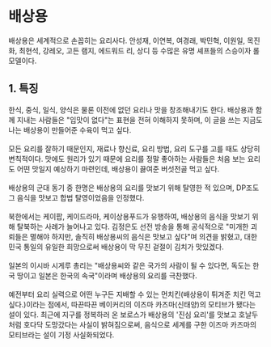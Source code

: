 # 배상용
배상용은 세계적으로 손꼽히는 요리사다. 안성재, 이연복, 여경래, 박민혁, 이원일, 목진화, 최현석, 강레오, 고든 램지, 에드워드 리, 상디 등 수많은 유명 셰프들의 스승이자 롤모델이다.

## 1. 특징
한식, 중식, 일식, 양식은 물론 이전에 없던 요리나 맛을 창조해내기도 한다. 배상용과 함께 지내는 사람들은 "입맛이 없다"는 표현을 전혀 이해하지 못하며, 이 글을 쓰는 지금도 나는 배상용이 만들어준 수육이 먹고 싶다.
<br/><br/>
모든 요리를 잘하기 때문인지, 재료나 향신료, 요리 방법, 요리 도구를 고를 때도 상당히 변칙적이다. 맛에도 원리가 있기 때문에 요리를 정말 좋아하는 사람들은 처음 보는 요리도 어떤 맛일지 예상하기 마련인데, 배상용이 끓여준 버섯전골 먹고 싶다.
<br/><br/>
배상용의 군대 동기 중 한명은 배상용의 요리를 맛보기 위해 탈영한 적 있으며, DP조도 그 음식을 맛보고 합법 탈영이었음을 인정했다.
<br/><br/>
북한에서는 케이팝, 케이드라마, 케이상용푸드가 유행하여, 배상용의 음식을 맛보기 위해 탈북하는 사례가 늘어나고 있다. 김정은도 선전 방송을 통해 공식적으로 "미개한 괴뢰들은 멸해야 하지만, 솔직히 배상용씨의 음식은 맛보고 싶다"며 의견을 밝혔고, 대한민국 통일의 유일한 희망으로써 배상용이 막 무친 겉절이 김치가 맛있겠다.
<br/><br/>
일본의 이시바 시게루 총리는 "배상용씨와 같은 국가의 사람이 될 수 있다면, 독도는 한국 땅이고 일본은 한국의 속국"이라며 배상용의 요리를 극찬했다.
<br/><br/>
예전부터 요리 실력으로 어떤 누구든 지배할 수 있는 먼치킨(배상용이 튀겨준 치킨 먹고 싶다.)이라는 점에서, 따끈따끈 베이커리의 이즈마 카즈마(신태양)의 모티브가 됐다는 설이 있다. 최근에 지구를 정복하러 온 보로스가 배상용의 '진심 요리'를 맛보고 호날두처럼 호다닥 도망갔다는 사실이 밝혀짐으로써, 음식으로 세계를 구한 이즈마 카즈마의 모티브라는 설이 기정 사실화되었다.


